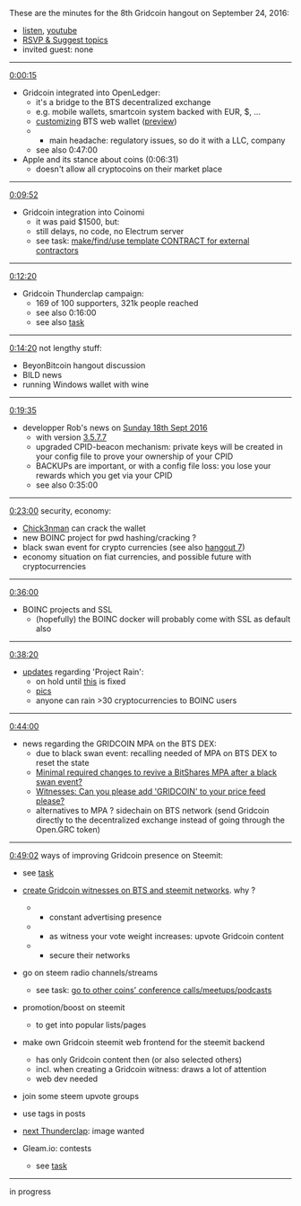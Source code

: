 These are the minutes for the 8th Gridcoin hangout on September 24, 2016:
* [listen](https://soundcloud.com/gridcoin-community-hangouts/8th-hangout), [youtube](https://www.youtube.com/watch?v=gp0RjeAfRCo)
* [RSVP & Suggest topics](https://steemit.com/gridcoin/@cm-steem/gridcoin-community-hangout-008-rsvp-and-suggest-topics)
* invited guest: none

***
[0:00:15](https://soundcloud.com/gridcoin-community-hangouts/8th-hangout#t=0:15)
* Gridcoin integrated into OpenLedger:
  * it's a bridge to the BTS decentralized exchange
  * e.g. mobile wallets, smartcoin system backed with EUR, $, ...
  * [customizing](https://github.com/grctest/bitshares-2-ui) BTS web wallet ([preview](https://imgur.com/UVxW8rg))
  * - main headache: regulatory issues, so do it with a LLC, company
  * see also 0:47:00
* Apple and its stance about coins (0:06:31)
  * doesn't allow all cryptocoins on their market place

***

[0:09:52](https://soundcloud.com/gridcoin-community-hangouts/8th-hangout#t=9:52)
* Gridcoin integration into Coinomi
  * it was paid $1500, but:
  * still delays, no code, no Electrum server
  * see task: [make/find/use template CONTRACT for external contractors](https://github.com/Erkan-Yilmaz/Gridcoin-tasks/issues/83)

***

[0:12:20](https://soundcloud.com/gridcoin-community-hangouts/8th-hangout#t=12:20)
* Gridcoin Thunderclap campaign:
  * 169 of 100 supporters, 321k people reached
  * see also 0:16:00
  * see also [task](https://github.com/Erkan-Yilmaz/Gridcoin-tasks/issues/77)

***

[0:14:20](https://soundcloud.com/gridcoin-community-hangouts/8th-hangout#t=14:20) not lengthy stuff:
* BeyonBitcoin hangout discussion
* BILD news
* running Windows wallet with wine

***

[0:19:35](https://soundcloud.com/gridcoin-community-hangouts/8th-hangout#t=19:35)
* developper Rob's news on [Sunday 18th Sept 2016](https://cryptocointalk.com/topic/1331-new-coin-launch-announcement-grc-gridcoin/page-1182#entry224175)
  * with version [3.5.7.7](https://github.com/gridcoin/Gridcoin-Research/commit/e135ffb1a4ef2fa428396c13172d39870b27e40f)
  * upgraded CPID-beacon mechanism: private keys will be created in your config file to prove your ownership of your CPID
  * BACKUPs are important, or with a config file loss: you lose your rewards which you get via your CPID
  * see also 0:35:00

***

[0:23:00](https://soundcloud.com/gridcoin-community-hangouts/8th-hangout#t=23:00) security, economy:
* [Chick3nman](https://www.reddit.com/r/HashCracking/) can crack the wallet
* new BOINC project for pwd hashing/cracking ?
* black swan event for crypto currencies (see also [hangout 7](https://github.com/Erkan-Yilmaz/Gridcoin-hangout-minutes/blob/master/hangout_2016_09_17.MD))
* economy situation on fiat currencies, and possible future with cryptocurrencies

***

[0:36:00](https://soundcloud.com/gridcoin-community-hangouts/8th-hangout#t=36:00)
* BOINC projects and SSL 
  * (hopefully) the BOINC docker will probably come with SSL as default also

***

[0:38:20](https://soundcloud.com/gridcoin-community-hangouts/8th-hangout#t=38:20)
* [updates](https://steemit.com/beyondbitcoin/@cm-steem/project-rain-update-regarding-development) regarding 'Project Rain':
  * on hold until [this](https://github.com/Erkan-Yilmaz/Gridcoin-tasks/issues/78) is fixed
  * [pics](https://steemit.com/gridcoin/@cm-steem/sneak-preview-of-project-rain-screenshots)
  * anyone can rain >30 cryptocurrencies to BOINC users

***

[0:44:00](https://soundcloud.com/gridcoin-community-hangouts/8th-hangout#t=44:00)
* news regarding the GRIDCOIN MPA on the BTS DEX:
  * due to black swan event: recalling needed of MPA on BTS DEX to reset the state
  * [Minimal required changes to revive a BitShares MPA after a black swan event?](https://steemit.com/bitshares/@cyrano.witness/minimal-required-changes-to-revive-a-bitshares-mpa-after-a-black-swan-event)
  * [Witnesses: Can you please add 'GRIDCOIN' to your price feed please?](https://bitsharestalk.org/index.php/topic,22733.0.html)
  * alternatives to MPA ? sidechain on BTS network (send Gridcoin directly to the decentralized exchange instead of going through the Open.GRC token)

***

[0:49:02](https://soundcloud.com/gridcoin-community-hangouts/8th-hangout#t=49:02)
ways of improving Gridcoin presence on Steemit:
* see [task](https://github.com/Erkan-Yilmaz/Gridcoin-tasks/issues/84)
* [create Gridcoin witnesses on BTS and steemit networks](https://github.com/Erkan-Yilmaz/Gridcoin-tasks/issues/85). why ?
  * - constant advertising presence
  * - as witness your vote weight increases: upvote Gridcoin content
  * - secure their networks
* go on steem radio channels/streams
  * see task: [go to other coins' conference calls/meetups/podcasts](https://github.com/Erkan-Yilmaz/Gridcoin-tasks/issues/21)
* promotion/boost on steemit
  * to get into popular lists/pages
* make own Gridcoin steemit web frontend for the steemit backend
  * has only Gridcoin content then (or also selected others)
  * incl. when creating a Gridcoin witness: draws a lot of attention
  * web dev needed
* join some steem upvote groups
* use tags in posts

* [next Thunderclap](https://github.com/Erkan-Yilmaz/Gridcoin-tasks/issues/77): image wanted
* Gleam.io: contests
  * see [task](https://github.com/Erkan-Yilmaz/Gridcoin-tasks/issues/75)

***


in progress

